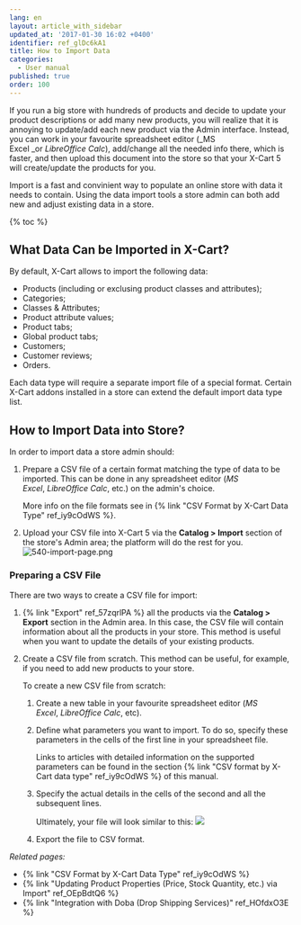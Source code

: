 ```yaml
---
lang: en
layout: article_with_sidebar
updated_at: '2017-01-30 16:02 +0400'
identifier: ref_glDc6kA1
title: How to Import Data
categories:
  - User manual
published: true
order: 100
---
```

If you run a big store with hundreds of products and decide to update your product descriptions or add many new products, you will realize that it is annoying to update/add each new product via the Admin interface. Instead, you can work in your favourite spreadsheet editor (_MS Excel _or _LibreOffice Calc_), add/change all the needed info there, which is faster, and then upload this document into the store so that your X-Cart 5 will create/update the products for you.

Import is a fast and convinient way to populate an online store with data it needs to contain. Using the data import tools a store admin can both add new and adjust existing data in a store. 

{% toc %}


## What Data Can be Imported in X-Cart?

By default, X-Cart allows to import the following data:

* Products (including or exclusing product classes and attributes);
* Categories;
* Classes & Attributes;
* Product attribute values;
* Product tabs;
* Global product tabs;
* Customers;
* Customer reviews;
* Orders.

Each data type will require a separate import file of a special format. Certain X-Cart addons installed in a store can extend the default import data type list.


## How to Import Data into Store?

In order to import data a store admin should:

1.  Prepare a CSV file of a certain format matching the type of data to be imported. This can be done in any spreadsheet editor (_MS Excel_, _LibreOffice Calc_, etc.) on the admin's choice. 
    
    More info on the file formats see in {% link "CSV Format by X-Cart Data Type" ref_iy9cOdWS %}.
    
2.  Upload your CSV file into X-Cart 5 via the **Catalog > Import** section of the store's Admin area; the platform will do the rest for you.
    ![540-import-page.png]({{site.baseurl}}/attachments/ref_glDc6kA1/540-import-page.png)

### Preparing a CSV File

There are two ways to create a CSV file for import:

1.  {% link "Export" ref_57zqrlPA %} all the products via the **Catalog > Export** section in the Admin area. In this case, the CSV file will contain information about all the products in your store. This method is useful when you want to update the details of your existing products.
2.  Create a CSV file from scratch. This method can be useful, for example, if you need to add new products to your store.

    To create a new CSV file from scratch:
    1.  Create a new table in your favourite spreadsheet editor (_MS Excel_, _LibreOffice Calc_, etc).
    2.  Define what parameters you want to import. To do so, specify these parameters in the cells of the first line in your spreadsheet file. 
        
        Links to articles with detailed information on the supported parameters can be found in the section {% link "CSV format by X-Cart data type" ref_iy9cOdWS %} of this manual.
    3.  Specify the actual details in the cells of the second and all the subsequent lines.      
        
        Ultimately, your file will look similar to this:
        ![]({{site.baseurl}}/attachments/6389817/6586496.png)
    4.  Export the file to CSV format.

_Related pages:_

*   {% link "CSV Format by X-Cart Data Type" ref_iy9cOdWS %}
*   {% link "Updating Product Properties (Price, Stock Quantity, etc.) via Import" ref_OEpBdtQ6 %}
*   {% link "Integration with Doba (Drop Shipping Services)" ref_HOfdxO3E %}
